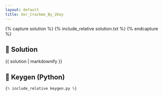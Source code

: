 ```yaml
---
layout: default
title: Xor_Crackme_By_2Koy
---
```


{% capture solution %}
{% include_relative solution.txt %}
{% endcapture %}

## 📝 Solution

{{ solution | markdownify }}

<!-- Removed static_files assign -->
## 🔑 Keygen (Python)

```py
{% include_relative keygen.py %}
```

